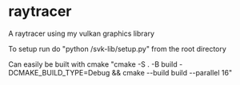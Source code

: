 # raytracer
A raytracer using my vulkan graphics library

To setup run do "python /svk-lib/setup.py" from the root directory

Can easily be built with cmake "cmake -S . -B build -DCMAKE_BUILD_TYPE=Debug && cmake --build build --parallel 16"
